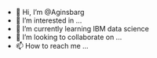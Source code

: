 - 👋 Hi, I’m @Aginsbarg
- 👀 I’m interested in ...
- 🌱 I’m currently learning IBM data science
- 💞️ I’m looking to collaborate on ...
- 📫 How to reach me ...

<!---
Aginsbarg/Aginsbarg is a ✨ special ✨ repository because its `README.md` (this file) appears on your GitHub profile.
You can click the Preview link to take a look at your changes.
--->
